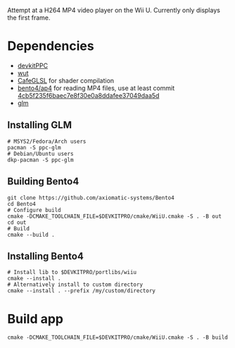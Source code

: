 Attempt at a H264 MP4 video player on the Wii U. Currently only displays the first frame.

# Dependencies
- [devkitPPC](https://devkitpro.org/)
- [wut](https://github.com/devkitPro/wut)
- [CafeGLSL](https://github.com/Exzap/CafeGLSL) for shader compilation
- [bento4/ap4](https://github.com/axiomatic-systems/Bento4) for reading MP4 files, use at least commit [4cb5f235f6baec7e8f30e0a8ddafee37049daa5d](https://github.com/axiomatic-systems/Bento4/commit/4cb5f235f6baec7e8f30e0a8ddafee37049daa5d)
- [glm](https://github.com/g-truc/glm)

## Installing GLM
```
# MSYS2/Fedora/Arch users
pacman -S ppc-glm
# Debian/Ubuntu users
dkp-pacman -S ppc-glm
```
## Building Bento4
```
git clone https://github.com/axiomatic-systems/Bento4
cd Bento4
# Configure build
cmake -DCMAKE_TOOLCHAIN_FILE=$DEVKITPRO/cmake/WiiU.cmake -S . -B out
cd out
# Build
cmake --build .
```
## Installing Bento4
```
# Install lib to $DEVKITPRO/portlibs/wiiu
cmake --install .
# Alternatively install to custom directory
cmake --install . --prefix /my/custom/directory
```

# Build app
`cmake -DCMAKE_TOOLCHAIN_FILE=$DEVKITPRO/cmake/WiiU.cmake -S . -B build`
